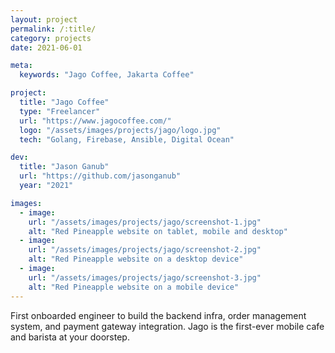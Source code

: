 ```yaml
---
layout: project
permalink: /:title/
category: projects
date: 2021-06-01

meta:
  keywords: "Jago Coffee, Jakarta Coffee"

project:
  title: "Jago Coffee"
  type: "Freelancer"
  url: "https://www.jagocoffee.com/"
  logo: "/assets/images/projects/jago/logo.jpg"
  tech: "Golang, Firebase, Ansible, Digital Ocean"

dev:
  title: "Jason Ganub"
  url: "https://github.com/jasonganub"
  year: "2021"

images:
  - image:
    url: "/assets/images/projects/jago/screenshot-1.jpg"
    alt: "Red Pineapple website on tablet, mobile and desktop"
  - image:
    url: "/assets/images/projects/jago/screenshot-2.jpg"
    alt: "Red Pineapple website on a desktop device"
  - image:
    url: "/assets/images/projects/jago/screenshot-3.jpg"
    alt: "Red Pineapple website on a mobile device"
---
```

<p>First onboarded engineer to build the backend infra, order management system, and payment gateway integration. Jago is the first-ever mobile cafe and barista at your doorstep.</p>